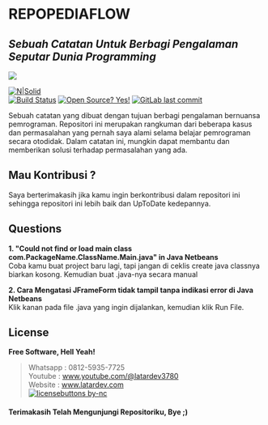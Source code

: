 # REPOPEDIAFLOW
## _Sebuah Catatan Untuk Berbagi Pengalaman Seputar Dunia Programming_

<img src="https://1.bp.blogspot.com/-5mGU3A8rFA4/Y6hYgElNxhI/AAAAAAAAAMY/Jzm7s9sQcqUGyZxKcEALUqHnoqfTHxb1wCNcBGAsYHQ/s0/Twitter%2Bpost%2B-%2B1.png">

[![N|Solid](https://cldup.com/dTxpPi9lDf.thumb.png)](https://github.com/zainalproject)</br>
[![Build Status](https://travis-ci.org/joemccann/dillinger.svg?branch=master)](https://github.com/zainalproject/00-project-gui-uts5)
[![Open Source? Yes!](https://badgen.net/badge/Open%20Source%20%3F/Yes%21/blue?icon=github)](https://github.com/zainalproject/00-project-gui-uts5)
[![GitLab last commit](https://badgen.net/gitlab/last-commit/NickBusey/HomelabOS/)](https://github.com/zainalproject/00-project-gui-uts5/commits/main)

Sebuah catatan yang dibuat dengan tujuan berbagi pengalaman bernuansa pemrograman. Repositori ini merupakan rangkuman dari beberapa kasus dan permasalahan yang pernah saya alami selama belajar pemrograman secara otodidak. Dalam catatan ini, mungkin dapat membantu dan memberikan solusi terhadap permasalahan yang ada.

## Mau Kontribusi ?
Saya berterimakasih jika kamu ingin berkontribusi dalam repositori ini sehingga repositori ini lebih baik dan UpToDate kedepannya.

## Questions

**1. "Could not find or load main class com.PackageName.ClassName.Main.java" in Java Netbeans**</br> 
Coba kamu buat project baru lagi, tapi jangan di ceklis create java classnya biarkan kosong. Kemudian buat .java-nya secara manual</br>

**2. Cara Mengatasi JFrameForm tidak tampil tanpa indikasi error di Java Netbeans**</br> 
Klik kanan pada file .java yang ingin dijalankan, kemudian klik Run File.
                
## License

**Free Software, Hell Yeah!**
> Whatsapp : 0812-5935-7725</br>
> Youtube : www.youtube.com/@latardev3780</br>
> Website : www.latardev.com</br>
[![licensebuttons by-nc](https://licensebuttons.net/l/by-nc/3.0/88x31.png)](https://creativecommons.org/licenses/by-nc/4.0)

#### Terimakasih Telah Mengunjungi Repositoriku, Bye ;)
